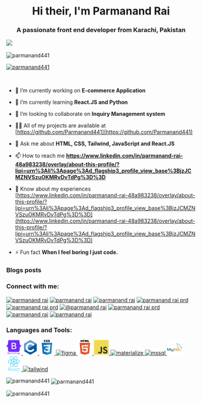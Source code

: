 
<h1 align="center">Hi their, I'm Parmanand Rai</h1>
<h3 align="center">A passionate front end developer from Karachi, Pakistan</h3>
<img src="https://static.wixstatic.com/media/b313a9_89ebec0c5f384c65a9551f0c1ec18ca9~mv2.gif">

<p align="left"> <img src="https://komarev.com/ghpvc/?username=parmanand441&label=Profile%20views&color=0e75b6&style=flat" alt="parmanand441" /> </p>

<p align="left"> <a href="https://github.com/ryo-ma/github-profile-trophy"><img src="https://github-profile-trophy.vercel.app/?username=parmanand441" alt="parmanand441" /></a> </p>

<p align="left"> <a href="https://twitter.com/" target="blank"><img src="https://img.shields.io/twitter/follow/?logo=twitter&style=for-the-badge" alt="" /></a> </p>

- 🔭 I’m currently working on **E-commerce Application**

- 🌱 I’m currently learning **React.JS and Python**

- 👯 I’m looking to collaborate on **Inquiry Management system**

- 👨‍💻 All of my projects are available at [https://github.com/Parmanand441](https://github.com/Parmanand441)

- 💬 Ask me about **HTML, CSS, Tailwind, JavaScript and React.JS**

- 📫 How to reach me **https://www.linkedin.com/in/parmanand-rai-48a983238/overlay/about-this-profile/?lipi=urn%3Ali%3Apage%3Ad_flagship3_profile_view_base%3BjzJCMZNVSzuOKMRvDvTdPg%3D%3D**

- 📄 Know about my experiences [https://www.linkedin.com/in/parmanand-rai-48a983238/overlay/about-this-profile/?lipi=urn%3Ali%3Apage%3Ad_flagship3_profile_view_base%3BjzJCMZNVSzuOKMRvDvTdPg%3D%3D](https://www.linkedin.com/in/parmanand-rai-48a983238/overlay/about-this-profile/?lipi=urn%3Ali%3Apage%3Ad_flagship3_profile_view_base%3BjzJCMZNVSzuOKMRvDvTdPg%3D%3D)

- ⚡ Fun fact **When I feel boring I just code.**

### Blogs posts
<!-- BLOG-POST-LIST:START -->
<!-- BLOG-POST-LIST:END -->

<h3 align="left">Connect with me:</h3>
<p align="left">
<a href="https://codepen.io/parmanand rai" target="blank"><img align="center" src="https://raw.githubusercontent.com/rahuldkjain/github-profile-readme-generator/master/src/images/icons/Social/codepen.svg" alt="parmanand rai" height="30" width="40" /></a>
<a href="https://linkedin.com/in/parmanand rai" target="blank"><img align="center" src="https://raw.githubusercontent.com/rahuldkjain/github-profile-readme-generator/master/src/images/icons/Social/linked-in-alt.svg" alt="parmanand rai" height="30" width="40" /></a>
<a href="https://kaggle.com/parmanand rai" target="blank"><img align="center" src="https://raw.githubusercontent.com/rahuldkjain/github-profile-readme-generator/master/src/images/icons/Social/kaggle.svg" alt="parmanand rai" height="30" width="40" /></a>
<a href="https://fb.com/parmanand rai prd" target="blank"><img align="center" src="https://raw.githubusercontent.com/rahuldkjain/github-profile-readme-generator/master/src/images/icons/Social/facebook.svg" alt="parmanand rai prd" height="30" width="40" /></a>
<a href="https://instagram.com/parmanand rai prd" target="blank"><img align="center" src="https://raw.githubusercontent.com/rahuldkjain/github-profile-readme-generator/master/src/images/icons/Social/instagram.svg" alt="parmanand rai prd" height="30" width="40" /></a>
<a href="https://medium.com/@parmanand rai" target="blank"><img align="center" src="https://raw.githubusercontent.com/rahuldkjain/github-profile-readme-generator/master/src/images/icons/Social/medium.svg" alt="@parmanand rai" height="30" width="40" /></a>
<a href="https://www.youtube.com/c/parmanand rai prd" target="blank"><img align="center" src="https://raw.githubusercontent.com/rahuldkjain/github-profile-readme-generator/master/src/images/icons/Social/youtube.svg" alt="parmanand rai prd" height="30" width="40" /></a>
<a href="https://www.hackerrank.com/parmanand rai" target="blank"><img align="center" src="https://raw.githubusercontent.com/rahuldkjain/github-profile-readme-generator/master/src/images/icons/Social/hackerrank.svg" alt="parmanand rai" height="30" width="40" /></a>
<a href="https://www.leetcode.com/parmanand rai" target="blank"><img align="center" src="https://raw.githubusercontent.com/rahuldkjain/github-profile-readme-generator/master/src/images/icons/Social/leet-code.svg" alt="parmanand rai" height="30" width="40" /></a>
</p>

<h3 align="left">Languages and Tools:</h3>
<p align="left"> <a href="https://getbootstrap.com" target="_blank" rel="noreferrer"> <img src="https://raw.githubusercontent.com/devicons/devicon/master/icons/bootstrap/bootstrap-plain-wordmark.svg" alt="bootstrap" width="40" height="40"/> </a> <a href="https://www.cprogramming.com/" target="_blank" rel="noreferrer"> <img src="https://raw.githubusercontent.com/devicons/devicon/master/icons/c/c-original.svg" alt="c" width="40" height="40"/> </a> <a href="https://www.w3schools.com/css/" target="_blank" rel="noreferrer"> <img src="https://raw.githubusercontent.com/devicons/devicon/master/icons/css3/css3-original-wordmark.svg" alt="css3" width="40" height="40"/> </a> <a href="https://www.figma.com/" target="_blank" rel="noreferrer"> <img src="https://www.vectorlogo.zone/logos/figma/figma-icon.svg" alt="figma" width="40" height="40"/> </a> <a href="https://www.w3.org/html/" target="_blank" rel="noreferrer"> <img src="https://raw.githubusercontent.com/devicons/devicon/master/icons/html5/html5-original-wordmark.svg" alt="html5" width="40" height="40"/> </a> <a href="https://developer.mozilla.org/en-US/docs/Web/JavaScript" target="_blank" rel="noreferrer"> <img src="https://raw.githubusercontent.com/devicons/devicon/master/icons/javascript/javascript-original.svg" alt="javascript" width="40" height="40"/> </a> <a href="https://materializecss.com/" target="_blank" rel="noreferrer"> <img src="https://raw.githubusercontent.com/prplx/svg-logos/5585531d45d294869c4eaab4d7cf2e9c167710a9/svg/materialize.svg" alt="materialize" width="40" height="40"/> </a> <a href="https://www.microsoft.com/en-us/sql-server" target="_blank" rel="noreferrer"> <img src="https://www.svgrepo.com/show/303229/microsoft-sql-server-logo.svg" alt="mssql" width="40" height="40"/> </a> <a href="https://www.mysql.com/" target="_blank" rel="noreferrer"> <img src="https://raw.githubusercontent.com/devicons/devicon/master/icons/mysql/mysql-original-wordmark.svg" alt="mysql" width="40" height="40"/> </a> <a href="https://reactjs.org/" target="_blank" rel="noreferrer"> <img src="https://raw.githubusercontent.com/devicons/devicon/master/icons/react/react-original-wordmark.svg" alt="react" width="40" height="40"/> </a> <a href="https://tailwindcss.com/" target="_blank" rel="noreferrer"> <img src="https://www.vectorlogo.zone/logos/tailwindcss/tailwindcss-icon.svg" alt="tailwind" width="40" height="40"/> </a> </p>

<p><img align="left" src="https://github-readme-stats.vercel.app/api/top-langs?username=parmanand441&show_icons=true&locale=en&layout=compact" alt="parmanand441" /></p>

<p>&nbsp;<img align="center" src="https://github-readme-stats.vercel.app/api?username=parmanand441&show_icons=true&locale=en" alt="parmanand441" /></p>

<p><img align="center" src="https://github-readme-streak-stats.herokuapp.com/?user=parmanand441&" alt="parmanand441" /></p>
